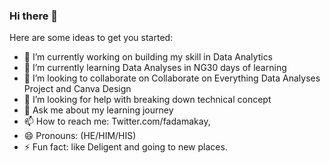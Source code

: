 ### Hi there 👋

Here are some ideas to get you started:

- 🔭 I’m currently working on building my skill in Data Analytics
- 🌱 I’m currently learning Data Analyses in NG30 days of learning
- 👯 I’m looking to collaborate on Collaborate on Everything Data Analyses Project and Canva Design 
- 🤔 I’m looking for help with breaking down technical concept
- 💬 Ask me about my learning journey
- 📫 How to reach me: Twitter.com/fadamakay, 
- 😄 Pronouns: (HE/HIM/HIS)
- ⚡ Fun fact: like Deligent and going to new places.

